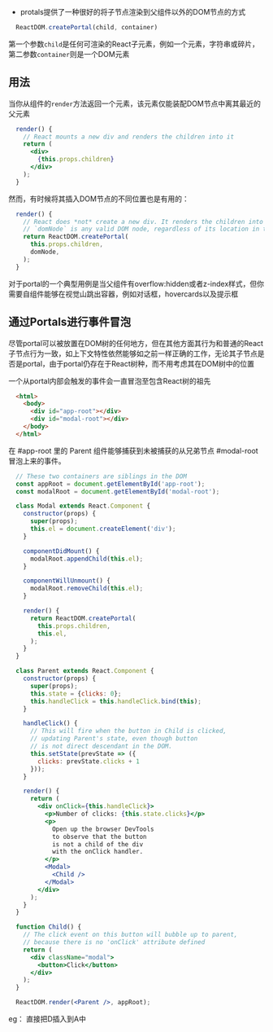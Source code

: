 * protals提供了一种很好的将子节点渲染到父组件以外的DOM节点的方式
```js
  ReactDOM.createPortal(child, container)
```
第一个参数`child`是任何可渲染的React子元素，例如一个元素，字符串或碎片，第二参数`container`则是一个DOM元素

## 用法
当你从组件的`render`方法返回一个元素，该元素仅能装配DOM节点中离其最近的父元素
```jsx
  render() {
    // React mounts a new div and renders the children into it
    return (
      <div>
        {this.props.children}
      </div>
    );
  }
```

然而，有时候将其插入DOM节点的不同位置也是有用的：
```jsx
  render() {
    // React does *not* create a new div. It renders the children into `domNode`.
    // `domNode` is any valid DOM node, regardless of its location in the DOM.
    return ReactDOM.createPortal(
      this.props.children,
      domNode,
    );
  }
```

对于portal的一个典型用例是当父组件有overflow:hidden或者z-index样式，但你需要自组件能够在视觉山跳出容器，例如对话框，hovercards以及提示框

## 通过Portals进行事件冒泡
尽管portal可以被放置在DOM树的任何地方，但在其他方面其行为和普通的React子节点行为一致，如上下文特性依然能够如之前一样正确的工作，无论其子节点是否是portal，由于portal仍存在于React树种，而不用考虑其在DOM树中的位置

一个从portal内部会触发的事件会一直冒泡至包含React树的祖先
```html
  <html>
    <body>
      <div id="app-root"></div>
      <div id="modal-root"></div>
    </body>
  </html>
```
在 #app-root 里的 Parent 组件能够捕获到未被捕获的从兄弟节点 #modal-root 冒泡上来的事件。
```jsx
  // These two containers are siblings in the DOM
  const appRoot = document.getElementById('app-root');
  const modalRoot = document.getElementById('modal-root');

  class Modal extends React.Component {
    constructor(props) {
      super(props);
      this.el = document.createElement('div');
    }

    componentDidMount() {
      modalRoot.appendChild(this.el);
    }

    componentWillUnmount() {
      modalRoot.removeChild(this.el);
    }

    render() {
      return ReactDOM.createPortal(
        this.props.children,
        this.el,
      );
    }
  }

  class Parent extends React.Component {
    constructor(props) {
      super(props);
      this.state = {clicks: 0};
      this.handleClick = this.handleClick.bind(this);
    }

    handleClick() {
      // This will fire when the button in Child is clicked,
      // updating Parent's state, even though button
      // is not direct descendant in the DOM.
      this.setState(prevState => ({
        clicks: prevState.clicks + 1
      }));
    }

    render() {
      return (
        <div onClick={this.handleClick}>
          <p>Number of clicks: {this.state.clicks}</p>
          <p>
            Open up the browser DevTools
            to observe that the button
            is not a child of the div
            with the onClick handler.
          </p>
          <Modal>
            <Child />
          </Modal>
        </div>
      );
    }
  }

  function Child() {
    // The click event on this button will bubble up to parent,
    // because there is no 'onClick' attribute defined
    return (
      <div className="modal">
        <button>Click</button>
      </div>
    );
  }

  ReactDOM.render(<Parent />, appRoot);
```

eg：    直接把D插入到A中
  <div A />                         <div A />
    <div B />                         <div D />
      <div C />
        <div D />
